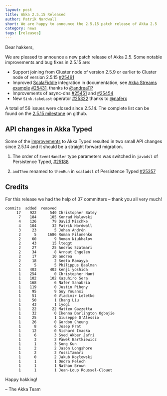 ```yaml
---
layout: post
title: Akka 2.5.15 Released
author: Patrik Nordwall
short: We are happy to announce the 2.5.15 patch release of Akka 2.5
category: news
tags: [releases]
---
```


Dear hakkers,

We are pleased to announce a new patch release of Akka 2.5. Some notable improvements and bug fixes in 2.5.15 are:

- Support joining from Cluster node of version 2.5.9 or earlier to Cluster node of version 2.5.15 [#25491](https://github.com/akka/akka/issues/25491)
- Improved [ScalaFiddle](https://scalafiddle.io) integration in documentation, see [Akka Streams example](https://doc.akka.io/docs/akka/current/stream/stream-quickstart.html#browser-embedded-example) [#25431](https://github.com/akka/akka/pull/25431), thanks to [@andreaTP](https://github.com/andreaTP)
- Improvements of async-dns [#25451](https://github.com/akka/akka/issues/25451) and [#25454](https://github.com/akka/akka/issues/25454)
- New `Sink.takeLast` operator [#25322](https://github.com/akka/akka/issues/25322) thanks to [@naferx](https://github.com/naferx)

A total of 56 issues were closed since 2.5.14. The complete list can be found on the [2.5.15 milestone](https://github.com/akka/akka/milestone/131?closed=1) on github.

## API changes in Akka Typed

Some of the [improvements](https://github.com/akka/akka/issues?utf8=✓&q=is%3Aissue+label%3At%3Atyped+milestone%3A2.5.15+is%3Aclosed+) to Akka Typed resulted in two small API changes since 2.5.14 and it should be a straight forward migration.

1. The order of `EventHandler` type parameters was switched in `javadsl` of Persistence Typed, [#25188](https://github.com/akka/akka/issues/25188)

2. `andThen` renamed to `thenRun` in `scaladsl` of Persistence Typed [#25357](https://github.com/akka/akka/pull/25357)

## Credits

For this release we had the help of 37 committers – thank you all very much!

```
commits  added  removed
     17    922      540 Christopher Batey
      7    184      105 Konrad Malawski
      4    126       79 David Mischke
      4    104       32 Patrik Nordwall
      3     23        5 Johan Andrén
      2      5     1686 Roman Filonenko
      2     60        9 Roman Niukhalov
      2     43       15 lteqgt
      2     27       25 Andras Szatmari
      2     34        8 Arnout Engelen
      2     17       10 andrea
      2     18        2 Seeta Ramayya
      2      5        5 Philippus Baalman
      1    403      403 kenji yoshida
      1    254        0 Christopher Hunt
      1    102      102 Kazuhiro Sera
      1    168        6 Nafer Sanabria
      1    119        0 Justin Pihony
      1     95        9 Guy Youansi
      1     51        0 Vladimir Leletko
      1     50        1 Chang Liu
      1     43        1 iyogi
      1     22       22 Matteo Gazzetta
      1     32        0 Ikenna Darlington Ogbajie
      1     25        1 Giuseppe D'Alessio
      1     26        0 Gordon Cheung
      1      8        6 Josep Prat
      1     12        0 Richard Imaoka
      1      6        3 Syed Akber Jafri
      1      3        2 Paweł Bartkiewicz
      1      1        3 Song Kun
      1      2        2 Jason Longshore
      1      2        2 YossiTamari
      1      0        2 Jakub Kozłowski
      1      1        1 Ondra Pelech
      1      1        1 Nathan Brown
      1      1        1 Jean-Loup Roussel-Clouet
```
     

Happy hakking!

– The Akka Team


